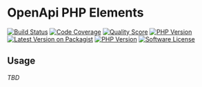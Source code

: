 # OpenApi PHP Elements

[![Build Status][ico-travis]][link-travis]
[![Code Coverage][ico-scrutinizer]][link-scrutinizer]
[![Quality Score][ico-code-quality]][link-code-quality]
[![PHP Version][ico-dependencies]][link-github]
[![Latest Version on Packagist][ico-version]][link-packagist]
[![PHP Version][ico-php-version]][link-github]
[![Software License][ico-license]][link-license]

## Usage

*TBD*

[ico-version]: https://img.shields.io/github/tag/aweapi/openapi-elements.svg?style=flat-square&label=latest
[ico-php-version]: https://img.shields.io/packagist/php-v/aweapi/openapi-elements.svg?style=flat-square
[ico-license]: https://img.shields.io/badge/License-MIT-blue.svg?style=flat-square
[ico-travis]: https://img.shields.io/travis/aweapi/openapi-elements.svg?style=flat-square
[ico-scrutinizer]: https://img.shields.io/scrutinizer/coverage/g/aweapi/openapi-elements.svg?style=flat-square
[ico-code-quality]: https://img.shields.io/scrutinizer/g/aweapi/openapi-elements.svg?style=flat-square
[ico-dependencies]: https://img.shields.io/badge/dependencies-0-brightgreen.svg?style=flat-square

[link-packagist]: https://packagist.org/packages/aweapi/openapi-elements
[link-github]: https://github.com/aweapi/openapi-elements
[link-license]: LICENSE
[link-travis]: https://travis-ci.org/aweapi/openapi-elements
[link-scrutinizer]: https://scrutinizer-ci.com/g/aweapi/openapi-elements/code-structure
[link-code-quality]: https://scrutinizer-ci.com/g/aweapi/openapi-elements
